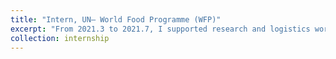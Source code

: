 ```yaml
---
title: "Intern, UN– World Food Programme (WFP)"
excerpt: "From 2021.3 to 2021.7, I supported research and logistics work for South-South cooperation and participated China-Africa Rice Value Chain Enhancement Seminar, South-South Cooperation Roadmap of Tropical Agriculture and WFP Retreat."
collection: internship
---
```



